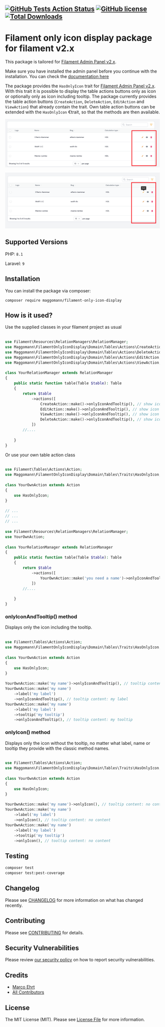 [![GitHub Tests Action Status](https://img.shields.io/github/actions/workflow/status/Maggomann/filament-only-icon-display/run-tests.yml?branch%3Amain&label=tests)](https://github.com/Maggomann/filament-only-icon-display/actions?query=workflow%3Arun-tests+branch%3Amain) [![GitHub license](https://img.shields.io/github/license/Maggomann/filament-only-icon-display)](https://github.com/Maggomann/filament-only-icon-display/blob/main/LICENSE.md) [![Total Downloads](https://img.shields.io/packagist/dt/maggomann/filament-only-icon-display.svg?style=flat-square)](https://packagist.org/packages/maggomann/filament-only-icon-display)
---

# Filament only icon display package for filament v2.x
This package is tailored for [Filament Admin Panel v2.x](https://filamentphp.com/docs/2.x/admin/installation).

Make sure you have installed the admin panel before you continue with the installation. You can check the [documentation here](https://filamentphp.com/docs/2.x/admin/installation)

The package provides the `HasOnlyIcon` trait for [Filament Admin Panel v2.x](https://filamentphp.com/docs/2.x/admin/installation). With this trait it is possible to display the table actions buttons only as icon or optionally only as icon including tooltip. The package currently provides the table action buttons (`CreateAction`, `DeleteAction`, `EditAction` and `ViewAction`) that already contain the trait. Own table action buttons can be extended with the `HasOnlyIcon` €trait, so that the methods are then available.

![only_icon](./docs/assets/only_icon.png)

![only_icon_and_tooltip](./docs/assets/only_icon_and_tooltip.png)

## Supported Versions

PHP: `8.1`

Laravel: `9`

## Installation

You can install the package via composer:

```console
composer require maggomann/filament-only-icon-display
```

## How is it used?

Use the supplied classes in your filament project as usual

```php

use Filament\Resources\RelationManagers\RelationManager;
use Maggomann\FilamentOnlyIconDisplay\Domain\Tables\Actions\CreateAction;
use Maggomann\FilamentOnlyIconDisplay\Domain\Tables\Actions\DeleteAction;
use Maggomann\FilamentOnlyIconDisplay\Domain\Tables\Actions\EditAction;
use Maggomann\FilamentOnlyIconDisplay\Domain\Tables\Actions\ViewAction;

class YourRelationManager extends RelationManager
{
    public static function table(Table $table): Table
    {
        return $table
            ->actions([
                CreateAction::make()->onlyIconAndTooltip(), // show icon and tooltip with the content of $this->name
                EditAction::make()->onlyIconAndTooltip(), // show icon and tooltip with the content of $this->name
                ViewAction::make()->onlyIconAndTooltip(), // show icon and tooltip with the content of $this->name
                DeleteAction::make()->onlyIconAndTooltip(), // show icon and tooltip with the content of $this->name
            ])
        //....

    }
}
```

Or use your own table action class

```php

use Filament\Tables\Actions\Action;
use Maggomann\FilamentOnlyIconDisplay\Domain\Tables\Traits\HasOnlyIcon;

class YourOwnAction extends Action
{
    use HasOnlyIcon;
}

// ...
// ...
// ...

use Filament\Resources\RelationManagers\RelationManager;
use YourOwnAction;

class YourRelationManager extends RelationManager
{
    public static function table(Table $table): Table
    {
        return $table
            ->actions([
                YourOwnAction::make('you need a name')->onlyIconAndTooltip(),
            ])
        //....

    }
}

```

### onlyIconAndTooltip() method

Displays only the icon including the tooltip.

```php

use Filament\Tables\Actions\Action;
use Maggomann\FilamentOnlyIconDisplay\Domain\Tables\Traits\HasOnlyIcon;

class YourOwnAction extends Action
{
    use HasOnlyIcon;
}

YourOwnAction::make('my name')->onlyIconAndTooltip(), // tooltip content: my name
YourOwnAction::make('my name')
    ->label('my label')
    ->onlyIconAndTooltip(), // tooltip content: my label
YourOwnAction::make('my name')
    ->label('my label')
    ->tooltip('my tooltip')
    ->onlyIconAndTooltip(), // tooltip content: my tooltip

```

### onlyIcon() method

Displays only the icon without the tooltip, no matter what label, name or tooltip they provide with the classic method names.

```php

use Filament\Tables\Actions\Action;
use Maggomann\FilamentOnlyIconDisplay\Domain\Tables\Traits\HasOnlyIcon;

class YourOwnAction extends Action
{
    use HasOnlyIcon;
}

YourOwnAction::make('my name')->onlyIcon(), // tooltip content: no content
YourOwnAction::make('my name')
    ->label('my label')
    ->onlyIcon(), // tooltip content: no content
YourOwnAction::make('my name')
    ->label('my label')
    ->tooltip('my tooltip')
    ->onlyIcon(), // tooltip content: no content
```

## Testing

```bash
composer test
composer test:pest-coverage
```

## Changelog

Please see [CHANGELOG](CHANGELOG.md) for more information on what has changed recently.

## Contributing

Please see [CONTRIBUTING](.github/CONTRIBUTING.md) for details.

## Security Vulnerabilities

Please review [our security policy](../../security/policy) on how to report security vulnerabilities.

## Credits

- [Marco Ehrt](https://github.com/Maggomann)
- [All Contributors](../../contributors)

## License

The MIT License (MIT). Please see [License File](LICENSE.md) for more information.
